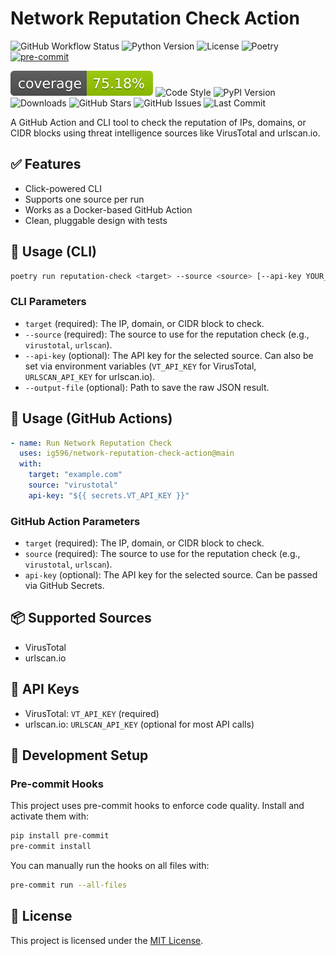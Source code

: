 # Network Reputation Check Action

![GitHub Workflow Status](https://img.shields.io/github/actions/workflow/status/ig596/network-reputation-check-action/ci.yml?branch=main)
![Python Version](https://img.shields.io/badge/python-3.11%20%7C%203.12%20%7C%203.13-blue)
![License](https://img.shields.io/github/license/ig596/network_reputation_checks)
![Poetry](https://img.shields.io/badge/managed%20with-poetry-blue)
[![pre-commit](https://img.shields.io/badge/pre--commit-enabled-brightgreen?logo=pre-commit)](https://github.com/pre-commit/pre-commit)

![Coverage](./coverage.svg)
![Code Style](https://img.shields.io/badge/code%20style-ruff-blue)
![PyPI Version](https://img.shields.io/pypi/v/network_reputation_checks)
![Downloads](https://img.shields.io/pypi/dm/network-reputation-check)
![GitHub Stars](https://img.shields.io/github/stars/ig596/network_reputation_checks?style=social)
![GitHub Issues](https://img.shields.io/github/issues/ig596/network_reputation_checks)
![Last Commit](https://img.shields.io/github/last-commit/ig596/network_reputation_checks)

A GitHub Action and CLI tool to check the reputation of IPs, domains, or CIDR blocks using threat intelligence sources like VirusTotal and urlscan.io.

## ✅ Features
- Click-powered CLI
- Supports one source per run
- Works as a Docker-based GitHub Action
- Clean, pluggable design with tests

## 🔧 Usage (CLI)

```bash
poetry run reputation-check <target> --source <source> [--api-key YOUR_KEY] [--output-file output.json]
```

### CLI Parameters
- `target` (required): The IP, domain, or CIDR block to check.
- `--source` (required): The source to use for the reputation check (e.g., `virustotal`, `urlscan`).
- `--api-key` (optional): The API key for the selected source. Can also be set via environment variables (`VT_API_KEY` for VirusTotal, `URLSCAN_API_KEY` for urlscan.io).
- `--output-file` (optional): Path to save the raw JSON result.

## 🚀 Usage (GitHub Actions)

```yaml
- name: Run Network Reputation Check
  uses: ig596/network-reputation-check-action@main
  with:
    target: "example.com"
    source: "virustotal"
    api-key: "${{ secrets.VT_API_KEY }}"
```

### GitHub Action Parameters
- `target` (required): The IP, domain, or CIDR block to check.
- `source` (required): The source to use for the reputation check (e.g., `virustotal`, `urlscan`).
- `api-key` (optional): The API key for the selected source. Can be passed via GitHub Secrets.

## 📦 Supported Sources
- VirusTotal
- urlscan.io

## 🔑 API Keys
- VirusTotal: `VT_API_KEY` (required)
- urlscan.io: `URLSCAN_API_KEY` (optional for most API calls)

## 🔧 Development Setup

### Pre-commit Hooks

This project uses pre-commit hooks to enforce code quality. Install and activate them with:

```bash
pip install pre-commit
pre-commit install
```

You can manually run the hooks on all files with:
```bash
pre-commit run --all-files
```

## 📜 License
This project is licensed under the [MIT License](LICENSE).
